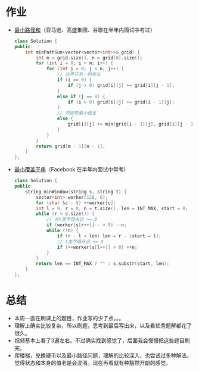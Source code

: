 

# 作业

- [最小路径和](https://leetcode-cn.com/problems/minimum-path-sum/)（亚马逊、高盛集团、谷歌在半年内面试中考过）

  ```c++
  class Solution {
  public:
      int minPathSum(vector<vector<int>>& grid) {
          int m = grid.size(), n = grid[0].size();
          for (int i = 0; i < m; i++) {
              for (int j = 0; j < n; j++) {
                  // 边界只有一种走法  
                  if (i == 0) {
                      if (j > 0) grid[i][j] += grid[i][j - 1];
                  } 
                  else if (j == 0) {
                      if (i > 0) grid[i][j] += grid[i - 1][j];
                  }
                  // 内部取最小值走
                  else {
                      grid[i][j] += min(grid[i - 1][j], grid[i][j - 1]);
                  }
              }
          }
          return grid[m - 1][n - 1];
      }
  };
  ```

- [最小覆盖子串](https://leetcode-cn.com/problems/minimum-window-substring/)（Facebook 在半年内面试中常考）

  ```c++
  class Solution {
  public:
      string minWindow(string s, string t) {
          vector<int> worker(128, 0);
          for (char &c : t) ++worker[c];
          int l = 0, r = 0, n = t.size(), len = INT_MAX, start = 0;
          while (r < s.size()) {
              // 非t类字母永远 >= 0
              if (worker[s[r++]]-- > 0) --n; 
              while (!n) {
                  if (r - l < len) len = r - (start = l);
                  // t类字母永远 <= 0
                  if (++worker[s[l++]] > 0) ++n;
              }
          }
          return len == INT_MAX ? "" : s.substr(start, len);
      }
  };
  
  ```

# 总结

+ 本周一直在刷课上的题目，作业写的少了点。。。
+ 理解上确实比较复杂，所以刷题，思考到最后写出来，以及看优秀题解都花了很久。
+ 视频基本上看了3遍左右。不过确实找到感觉了，后面我会慢慢把这些题目刷完。
+ 爬楼梯，兑换硬币以及最小路径问题，理解的比较深入，也尝试过多种解法。觉得状态和本身的值老是会混淆。现在再看就有种豁然开朗的感觉。